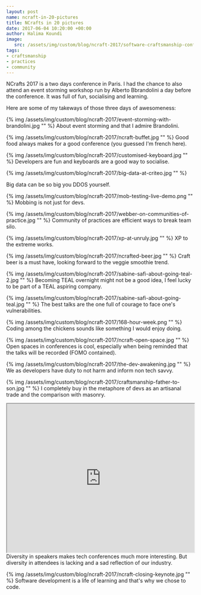 ```yaml
---
layout: post
name: ncraft-in-20-pictures
title: NCrafts in 20 pictures
date: 2017-06-04 10:20:00 +00:00
author: Halima Koundi
image:
   src: /assets/img/custom/blog/ncraft-2017/software-craftsmanship-conference-paris.jpg
tags:
- craftsmanship
- practices
- community
---
```


NCrafts 2017 is a two days conference in Paris. I had the chance to also attend an event storming workshop run by Alberto Bbrandolini a day before the conference.
It was full of fun, socialising and learning.

Here are some of my takeways of those three days of awesomeness:

{% img /assets/img/custom/blog/ncraft-2017/event-storming-with-brandolini.jpg "" %}
About event storming and that I admire Brandolini.

{% img /assets/img/custom/blog/ncraft-2017/ncraft-buffet.jpg "" %}
Good food always makes for a good conference (you guessed I'm french here).


{% img /assets/img/custom/blog/ncraft-2017/customised-keyboard.jpg "" %}
Developers are fun and keyboards are a good way to socialise.


{% img /assets/img/custom/blog/ncraft-2017/big-data-at-criteo.jpg "" %}

Big data can be so big you DDOS yourself.


{% img /assets/img/custom/blog/ncraft-2017/mob-testing-live-demo.png "" %}
Mobbing is not just for devs.


{% img /assets/img/custom/blog/ncraft-2017/webber-on-communities-of-practice.jpg "" %}
Community of practices are efficient ways to break team silo.


{% img /assets/img/custom/blog/ncraft-2017/xp-at-unruly.jpg "" %}
XP to the extreme works.


{% img /assets/img/custom/blog/ncraft-2017/ncrafted-beer.jpg "" %}
Craft beer is a must have, looking forward to the veggie smoothie trend.


{% img /assets/img/custom/blog/ncraft-2017/sabine-safi-about-going-teal-2.jpg "" %}
Becoming TEAL overnight might not be a good idea, I feel lucky to be part of a TEAL aspiring company.


{% img /assets/img/custom/blog/ncraft-2017/sabine-safi-about-going-teal.jpg "" %}
The best talks are the one full of courage to face one's vulnerabilities.


{% img /assets/img/custom/blog/ncraft-2017/168-hour-week.png "" %}
Coding among the chickens sounds like something I would enjoy doing.


{% img /assets/img/custom/blog/ncraft-2017/ncraft-open-space.jpg "" %}
Open spaces in conferences is cool, especially when being reminded that the talks will be recorded (FOMO contained).


{% img /assets/img/custom/blog/ncraft-2017/the-dev-awakening.jpg "" %}
We as developers have duty to not harm and inform non tech savvy.


{% img /assets/img/custom/blog/ncraft-2017/craftsmanship-father-to-son.jpg "" %}
I completely buy in the metaphore of devs as an artisanal trade and the comparison with masonry.

<iframe style="height: 400px; width: 100%;" src="https://www.youtube.com/embed/nytXq9Ql37g"></iframe>
<br/>Diversity in speakers makes tech conferences much more interesting. 
But diversity in attendees is lacking and a sad reflection of our industry.


{% img /assets/img/custom/blog/ncraft-2017/ncraft-closing-keynote.jpg "" %}
Software development is a life of learning and that's why we chose to code.
